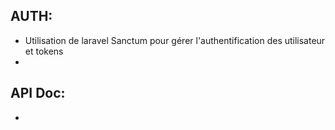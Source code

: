 ## AUTH:
- Utilisation de laravel Sanctum pour gérer l'authentification des utilisateur et tokens
- 


## API Doc:
- 

